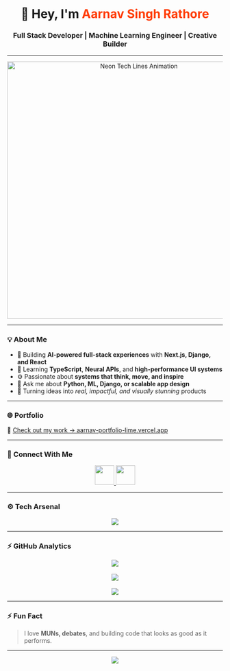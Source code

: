 <!-- ⚡ Aarnav Singh Rathore | Final Polished GitHub README -->

<h1 align="center">🚀 Hey, I'm <span style="color:#FF3C00;">Aarnav Singh Rathore</span></h1>
<h3 align="center">Full Stack Developer | Machine Learning Engineer | Creative Builder</h3>

---

<p align="center">
  <img src="https://i.imgur.com/zPPhE6F.gif" width="600" alt="Neon Tech Lines Animation"/>
</p>

---

### 💡 About Me  
- 🔭 Building **AI-powered full-stack experiences** with **Next.js, Django, and React**  
- 🌱 Learning **TypeScript**, **Neural APIs**, and **high-performance UI systems**  
- ⚙️ Passionate about **systems that think, move, and inspire**  
- 💬 Ask me about **Python, ML, Django, or scalable app design**  
- 🎯 Turning ideas into *real, impactful, and visually stunning* products  

---

### 🌐 Portfolio  
🎨 [Check out my work → aarnav-portfolio-lime.vercel.app](https://aarnav-portfolio-lime.vercel.app/)

---

### 🤝 Connect With Me  
<p align="center">
  <a href="https://linkedin.com/in/aarnav-singh-rathore-087b9138b/" target="_blank">
    <img src="https://skillicons.dev/icons?i=linkedin" height="45" />
  </a>
  <a href="mailto:aarnavsinghrathore72@gmail.com">
    <img src="https://skillicons.dev/icons?i=gmail" height="45" />
  </a>
</p>

---

### ⚙️ Tech Arsenal  
<p align="center">
  <img src="https://skillicons.dev/icons?i=python,js,ts,react,nextjs,django,tailwind,html,css,git,figma,unity,arduino,tensorflow,mysql,postgresql,opencv,docker&perline=9" />
</p>

---

### ⚡ GitHub Analytics  
<p align="center">
  <img src="https://github-readme-streak-stats.herokuapp.com/?user=aarnavsinghrathore72&theme=radical&hide_border=true" /><br><br>
  <img src="https://github-readme-stats.vercel.app/api?username=aarnavsinghrathore72&show_icons=true&theme=radical&hide_border=true" /><br><br>
  <img src="https://github-readme-stats.vercel.app/api/top-langs/?username=aarnavsinghrathore72&layout=compact&theme=radical&hide_border=true" />
</p>

---

### ⚡ Fun Fact  
> I love **MUNs, debates**, and building code that looks as good as it performs.

---

<p align="center">
  <img src="https://capsule-render.vercel.app/api?type=waving&height=100&color=0:FF3C00,100:8A2BE2&section=footer"/>
</p>
